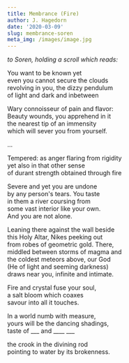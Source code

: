 ```yaml
---
title: Membrance (Fire)
author: J. Hagedorn
date: '2020-03-09'
slug: membrance-soren
meta_img: /images/image.jpg
---
```


*to Soren, holding a scroll which reads:*  

You want to be known yet  
even you cannot secure the clouds  
revolving in you, the dizzy pendulum  
of light and dark and inbetween

Wary connoisseur of pain and flavor:  
Beauty wounds, you apprehend in it  
the nearest tip of an immensity  
which will sever you from yourself.  

...  

Tempered: as anger flaring from rigidity  
yet also in that other sense  
of durant strength obtained through fire

Severe and yet you are undone  
by any person's tears.  You taste  
in them a river coursing from  
some vast interior like your own.  
And you are not alone.  

Leaning there against the wall beside  
this Holy Altar, Nikes peeking out  
from robes of geometric gold.  There,  
middled between storms of magma and  
the coldest meteors above, our God  
(He of light and seeming darkness)  
draws near you, infinite and intimate.  

Fire and crystal fuse your soul,  
a salt bloom which coaxes  
savour into all it touches.  

In a world numb with measure,  
yours will be the dancing shadings,  
taste of ___ and ____ ___

the crook in the divining rod  
pointing to water by its brokenness.

